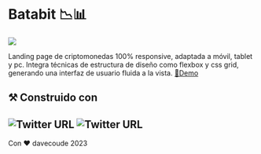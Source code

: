 
<h1>Batabit 📉📊</h1>
<img src="./assets/demo/batabitDemo.gif">
<p>Landing page de criptomonedas 100% responsive, adaptada a móvil, tablet y pc. Integra técnicas de estructura de diseño como flexbox y css grid, generando una interfaz de usuario fluida a la vista.
<a href="https://davecoude.github.io/batatabit-criptoproject/">🔗Demo</a>
</p>

<h2>⚒️ Construido con</h2>

![Twitter URL](https://img.shields.io/twitter/url?url=https%3A%2F%2Fdeveloper.mozilla.org%2Fes%2Fdocs%2FWeb%2FHTML&style=flat-square&logo=html5&logoColor=%23fff&label=HTML&labelColor=%23E34F26&color=%23E34F26)
![Twitter URL](https://img.shields.io/twitter/url?url=https%3A%2F%2Fdeveloper.mozilla.org%2Fes%2Fdocs%2FWeb%2FHTML&style=flat-square&logo=css3&logoColor=%23fff&label=CSS&labelColor=%231572B6&color=%231572B6)
---


<!-- MARKDOWN LINKS & IMAGES -->



<p>Con ❤️ davecoude 2023</p>

